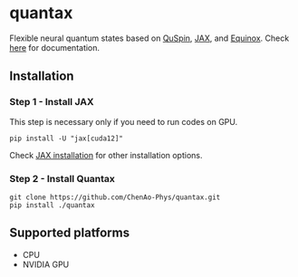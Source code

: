 # quantax
Flexible neural quantum states based on [QuSpin](https://github.com/QuSpin/QuSpin/tree/dev_0.3.8), [JAX](https://github.com/google/jax), and [Equinox](https://github.com/patrick-kidger/equinox).
Check [here](https://chenao-phys.github.io/) for documentation.

## Installation

### Step 1 - Install JAX

This step is necessary only if you need to run codes on GPU.

`pip install -U "jax[cuda12]"`

Check [JAX installation](https://jax.readthedocs.io/en/latest/installation.html) for
other installation options.

### Step 2 - Install Quantax

```
git clone https://github.com/ChenAo-Phys/quantax.git
pip install ./quantax
```

## Supported platforms
- CPU
- NVIDIA GPU
